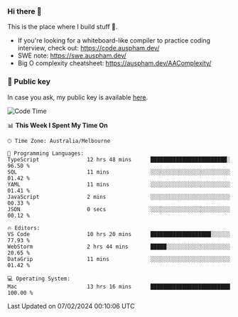 ### Hi there 👋

This is the place where I build stuff 👀. 

- If you're looking for a whiteboard-like compiler to practice coding interview, check out: https://code.auspham.dev/
- SWE note: https://swe.auspham.dev/
- Big O complexity cheatsheet: https://auspham.dev/AAComplexity/

### 🔑 Public key

In case you ask, my public key is available [here](https://public.auspham.dev/).

<!--START_SECTION:waka-->
![Code Time](http://img.shields.io/badge/Code%20Time-1%2C212%20hrs%2012%20mins-blue)

📊 **This Week I Spent My Time On** 

```text
🕑︎ Time Zone: Australia/Melbourne

💬 Programming Languages: 
TypeScript               12 hrs 48 mins      ████████████████████████░   96.50 % 
SQL                      11 mins             ░░░░░░░░░░░░░░░░░░░░░░░░░   01.42 % 
YAML                     11 mins             ░░░░░░░░░░░░░░░░░░░░░░░░░   01.41 % 
JavaScript               2 mins              ░░░░░░░░░░░░░░░░░░░░░░░░░   00.33 % 
JSON                     0 secs              ░░░░░░░░░░░░░░░░░░░░░░░░░   00.12 % 

🔥 Editors: 
VS Code                  10 hrs 20 mins      ███████████████████░░░░░░   77.93 % 
WebStorm                 2 hrs 44 mins       █████░░░░░░░░░░░░░░░░░░░░   20.65 % 
DataGrip                 11 mins             ░░░░░░░░░░░░░░░░░░░░░░░░░   01.42 % 

💻 Operating System: 
Mac                      13 hrs 16 mins      █████████████████████████   100.00 % 
```


 Last Updated on 07/02/2024 00:10:06 UTC
<!--END_SECTION:waka-->

<!--
**rockmanvnx6/rockmanvnx6** is a ✨ _special_ ✨ repository because its `README.md` (this file) appears on your GitHub profile.

Here are some ideas to get you started:

- 🔭 I’m currently working on ...
- 🌱 I’m currently learning ...
- 👯 I’m looking to collaborate on ...
- 🤔 I’m looking for help with ...
- 💬 Ask me about ...
- 📫 How to reach me: ...
- 😄 Pronouns: ...
- ⚡ Fun fact: ...
-->
